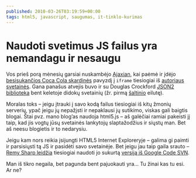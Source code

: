 ```yaml
---
published: 2010-03-26T03:19:59+00:00
tags: html5, javascript, saugumas, it-tinklo-kurimas
---
```


# Naudoti svetimus JS failus yra nemandagu ir nesaugu

<p>Vos prieš porą mėnesių garsiai nuskambėjo <a href="http://ajaxian.com/">Ajaxian</a>, kai paėmė ir įdėjo <a href="http://www.techkumar.com/showcase/rolling-coke-pure-css-code/">besisukančios Coca Cola skardinės</a> pavyzdį į <code>iframe</code> tiesiogiai iš <a href="http://www.romancortes.com/blog/pure-css-coke-can/">autoriaus svetainės</a>. Gana panašus atvejis buvo ir su Douglas Crockford <a href="http://www.json.org/js.html">JSON2 biblioteka</a> bent keletoje didokų svetainių (žr. pirmą <a href="http://www.json.org/json2.js">šaltinio</a> eilutę).</p>
<p>Moralas toks – jeigu įtrauki į savo kodą failus tiesiogiai iš kitų žmonių serverių, ypač jeigu jų nepažįsti ir nepaklausi jų sutikimo, viskas gali baigtis blogai. Štai pvz. mano blog’as naudoja html5.js – aš galėčiai ramiai pakeisti jį taip, kad jis vogtų jūsų svetainės lankytojų slaptažodžius ir siųstų man. Bet aš neesu blogietis ir to nedarysiu.</p>
<p>Jeigu kam nors reikia įsijungti HTML5 Internet Exploreryje – galima gi paimti ir parsisiųsti tą JS ir pasidėti savo svetainėje. Bet jeigu jau taip gaila srauto – <a href="http://remysharp.com/2009/01/07/html5-enabling-script/">Remy Sharp leidžia</a> tiesiogiai naudoti jo sukurtą <a href="http://html5shiv.googlecode.com/svn/trunk/html5.js">versiją iš Google Code SVN</a>.</p>
<p>Man iš tikro negaila, bet pagunda bent pajuokauti yra… Tu žinai kas tu esi. Ar ne?</p>